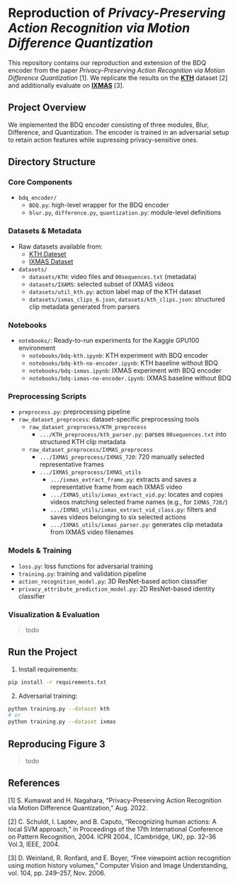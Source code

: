 # Reproduction of _Privacy-Preserving Action Recognition via Motion Difference Quantization_ 
This repository contains our reproduction and extension of the BDQ encoder from the paper _Privacy-Preserving Action Recognition via Motion Difference Quantization_ [1]. 
We replicate the results on the [**KTH**](https://www.csc.kth.se/cvap/actions/) dataset [2] and additionally evaluate on [**IXMAS**](https://www.epfl.ch/labs/cvlab/data/data-ixmas10/) [3]. 

## Project Overview
We implemented the BDQ encoder consisting of three modules, Blur, Difference, and Quantization. The encoder is trained in an adversarial setup to retain action features while supressing privacy-sensitive ones. 

## Directory Structure 
### Core Components
- `bdq_encoder/` 
  - `BDQ.py`: high-level wrapper for the BDQ encoder
  - `blur.py`, `difference.py`, `quantization.py`: module-level definitions 

### Datasets & Metadata 
- Raw datasets available from: 
  - [KTH Dateset](https://www.csc.kth.se/cvap/actions/) 
  - [IXMAS Dataset](https://www.epfl.ch/labs/cvlab/data/data-ixmas10/) 
- `datasets/`
  - `datasets/KTH`: video files and `00sequences.txt` (metadata)
  - `datasets/IXAMS`: selected subset of IXMAS videos 
  - `datasets/util_kth.py`: action label map of the KTH dataset 
  - `datasets/ixmas_clips_6.json`, `datasets/kth_clips.json`: structured clip metadata generated from parsers 

### Notebooks 
- `notebooks/`: Ready-to-run experiments for the Kaggle GPU100 environment 
  - `notebooks/bdq-kth.ipynb`: KTH experiment with BDQ encoder 
  -  `notebooks/bdq-kth-no-encoder.ipynb`: KTH baseline without BDQ 
  -  `notebooks/bdq-ixmas.ipynb`: IXMAS experiment with BDQ encoder 
  -  `notebooks/bdq-ixmas-no-encoder.ipynb`: IXMAS baseline without BDQ 

### Preprocessing Scripts 
- `preprocess.py`: preprocessing pipeline 
- `raw_dataset_preprocess`: dataset-specific preprocessing tools 
  - `raw_dataset_preprocess/KTH_preprocess`
    - `.../KTH_preprocess/kth_parser.py`: parses `00sequences.txt` into structured KTH clip metadata 
  - `raw_dataset_preprocess/IXMAS_preprocess` 
    - `.../IXMAS_preprocess/IXMAS_720`: 720 manually selected representative frames 
    - `.../IXMAS_preprocess/IXMAS_utils` 
      - `.../ixmas_extract_frame.py`: extracts and saves a representative frame from each IXMAS video 
      - `.../IXMAS_utils/ixmas_extract_vid.py`: locates and copies videos matching selected frame names (e.g., for `IXMAS_720/`) 
      - `.../IXMAS_utils/ixmas_extract_vid_class.py`: filters and saves videos belonging to six selected actions 
      - `.../IXMAS_utils/ixmas_parser.py`: generates clip metadata from IXMAS video filenames 

### Models & Training 
- `loss.py`: loss functions for adversarial training 
- `training.py`: training and validation pipeline 
- `action_recognition_model.py`: 3D ResNet-based action classifier 
- `privacy_attribute_prediction_model.py`: 2D ResNet-based identity classifier 

### Visualization & Evaluation 
> todo

## Run the Project
1. Install requirements: 
```bash
pip install -r requirements.txt
```
2. Adversarial training: 
```bash
python training.py --dataset kth
# or
python training.py --dataset ixmas
```

## Reproducing Figure 3 
> todo 

## References 
[1] S. Kumawat and H. Nagahara, “Privacy-Preserving Action Recognition via Motion Difference Quantization,” Aug. 2022.

[2] C. Schuldt, I. Laptev, and B. Caputo, “Recognizing human actions: A local SVM approach,” in Proceedings of the 17th International Conference on Pattern Recognition, 2004. ICPR 2004., (Cambridge, UK), pp. 32–36 Vol.3, IEEE, 2004.

[3] D. Weinland, R. Ronfard, and E. Boyer, “Free viewpoint action recognition using motion history volumes,” Computer Vision and Image Understanding, vol. 104, pp. 249–257, Nov. 2006. 

